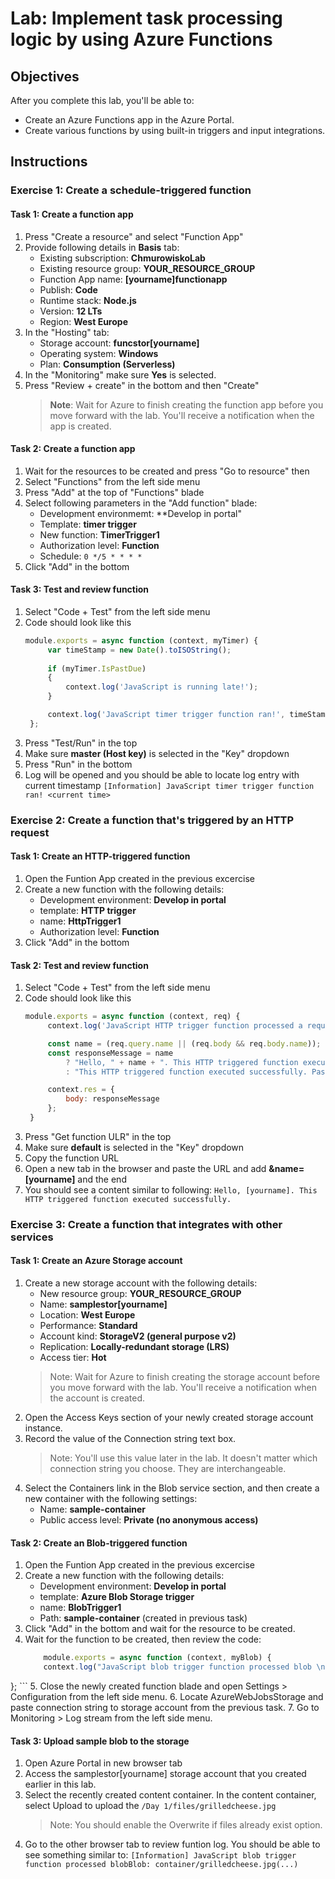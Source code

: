 # Lab: Implement task processing logic by using Azure Functions


## Objectives
After you complete this lab, you'll be able to:
- Create an Azure Functions app in the Azure Portal.
- Create various functions by using built-in triggers and input integrations.


## Instructions

### Exercise 1: Create a schedule-triggered function

#### Task 1: Create a function app
1. Press "Create a resource" and select "Function App"
2. Provide following details in **Basis** tab: 
    - Existing subscription: **ChmurowiskoLab**
    - Existing resource group: **YOUR_RESOURCE_GROUP**
    - Function App name: **[yourname]functionapp**
    - Publish: **Code**
    - Runtime stack: **Node.js**
    - Version: **12 LTs**
    - Region: **West Europe**
3. In the "Hosting" tab: 
    - Storage account: **funcstor[yourname]**
    - Operating system: **Windows**
    - Plan: **Consumption (Serverless)**
4. In the "Monitoring" make sure **Yes** is selected.
5. Press "Review + create" in the bottom and then "Create"
    > **Note**: Wait for Azure to finish creating the function app before you move forward with the lab. You'll receive a notification when the app is created.

#### Task 2: Create a function app
1. Wait for the resources to be created and press "Go to resource" then
2. Select "Functions" from the left side menu
3. Press "Add" at the top of "Functions" blade
4. Select following parameters in the "Add function" blade:
    - Development environmemt: **Develop in portal" 
    - Template: **timer trigger** 
    - New function: **TimerTrigger1** 
    - Authorization level: **Function**
    - Schedule: ``0 */5 * * * * ``
5. Click "Add" in the bottom

#### Task 3: Test and review function
1. Select "Code + Test" from the left side menu
2. Code should look like this
   ```js
   module.exports = async function (context, myTimer) {
        var timeStamp = new Date().toISOString();
    
        if (myTimer.IsPastDue)
        {
            context.log('JavaScript is running late!');
        }

        context.log('JavaScript timer trigger function ran!', timeStamp);   
    };
   ```
3. Press "Test/Run" in the top
4. Make sure **master (Host key)** is selected in the "Key" dropdown
5. Press "Run" in the bottom
6. Log will be opened and you should be able to locate log entry with current timestamp
   ```[Information] JavaScript timer trigger function ran! <current time>```


### Exercise 2: Create a function that's triggered by an HTTP request

#### Task 1: Create an HTTP-triggered function
1. Open the Funtion App created in the previous excercise 
2. Create a new function with the following details:
    - Development environment: **Develop in portal**
    - template: **HTTP trigger**
    - name: **HttpTrigger1**
    - Authorization level: **Function**
3. Click "Add" in the bottom

#### Task 2: Test and review function
1. Select "Code + Test" from the left side menu
2. Code should look like this
   ```js
   module.exports = async function (context, req) {
        context.log('JavaScript HTTP trigger function processed a request.');

        const name = (req.query.name || (req.body && req.body.name));
        const responseMessage = name
            ? "Hello, " + name + ". This HTTP triggered function executed successfully."
            : "This HTTP triggered function executed successfully. Pass a name in the query string or in the request body for a personalized response.";

        context.res = {
            body: responseMessage
        };
    }
   ```
3. Press "Get function ULR" in the top
4. Make sure **default** is selected in the "Key" dropdown
5. Copy the function URL
6. Open a new tab in the browser and paste the URL and add **&name=[yourname]** and the end
7. You should see a content similar to following:
    ```Hello, [yourname]. This HTTP triggered function executed successfully.```


### Exercise 3: Create a function that integrates with other services

#### Task 1: Create an Azure Storage account
1. Create a new storage account with the following details:
    - New resource group: **YOUR_RESOURCE_GROUP**
    - Name: **samplestor[yourname]**
    - Location: **West Europe**
    - Performance: **Standard**
    - Account kind: **StorageV2 (general purpose v2)**
    - Replication: **Locally-redundant storage (LRS)**
    - Access tier: **Hot**
    >Note: Wait for Azure to finish creating the storage account before you move forward with the lab. You'll receive a notification when the account is created.
2. Open the Access Keys section of your newly created storage account instance.
3. Record the value of the Connection string text box.
    > Note: You'll use this value later in the lab. It doesn't matter which connection string you choose. They are interchangeable.
4. Select the Containers link in the Blob service section, and then create a new container with the following settings:
    - Name: **sample-container**
    - Public access level: **Private (no anonymous access)**

#### Task 2: Create an Blob-triggered function
1. Open the Funtion App created in the previous excercise 
2. Create a new function with the following details:
    - Development environment: **Develop in portal**
    - template: **Azure Blob Storage trigger**
    - name: **BlobTrigger1**
    - Path: **sample-container** (created in previous task)
3. Click "Add" in the bottom and wait for the resource to be created.
4. Wait for the function to be created, then review the code:
    ```js
        module.exports = async function (context, myBlob) {
        context.log("JavaScript blob trigger function processed blob \n Blob:", context.bindingData.blobTrigger, "\n Blob Size:", myBlob.length, "Bytes");
};
    ```
5. Close the newly created function blade and open Settings > Configuration from the left side menu.
6. Locate AzureWebJobsStorage and paste connection string to storage account from the previous task.
7. Go to Monitoring > Log stream from the left side menu.

#### Task 3: Upload sample blob to the storage
1. Open Azure Portal in new browser tab
2. Access the samplestor[yourname] storage account that you created earlier in this lab.
3. Select the recently created content container.
In the content container, select Upload to upload the ```/Day 1/files/grilledcheese.jpg```
    >Note: You should enable the Overwrite if files already exist option.
4. Go to the other browser tab to review funtion log. You should be able to see something similar to:
    ```[Information] JavaScript blob trigger function processed blobBlob: container/grilledcheese.jpg(...)```